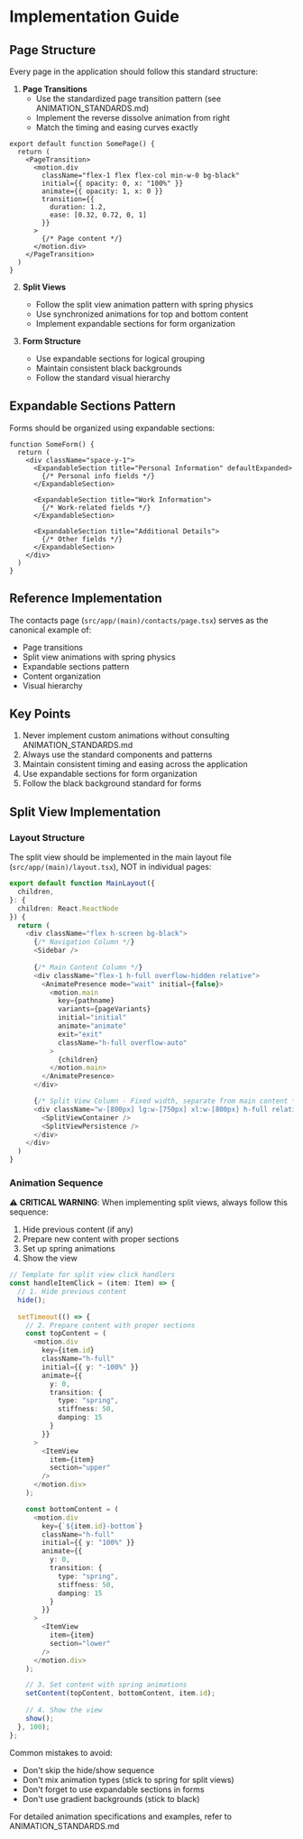 # Implementation Guide

## Page Structure

Every page in the application should follow this standard structure:

1. **Page Transitions**
   - Use the standardized page transition pattern (see ANIMATION_STANDARDS.md)
   - Implement the reverse dissolve animation from right
   - Match the timing and easing curves exactly

```tsx
export default function SomePage() {
  return (
    <PageTransition>
      <motion.div 
        className="flex-1 flex flex-col min-w-0 bg-black"
        initial={{ opacity: 0, x: "100%" }}
        animate={{ opacity: 1, x: 0 }}
        transition={{
          duration: 1.2,
          ease: [0.32, 0.72, 0, 1]
        }}
      >
        {/* Page content */}
      </motion.div>
    </PageTransition>
  )
}
```

2. **Split Views**
   - Follow the split view animation pattern with spring physics
   - Use synchronized animations for top and bottom content
   - Implement expandable sections for form organization

3. **Form Structure**
   - Use expandable sections for logical grouping
   - Maintain consistent black backgrounds
   - Follow the standard visual hierarchy

## Expandable Sections Pattern

Forms should be organized using expandable sections:

```tsx
function SomeForm() {
  return (
    <div className="space-y-1">
      <ExpandableSection title="Personal Information" defaultExpanded>
        {/* Personal info fields */}
      </ExpandableSection>
      
      <ExpandableSection title="Work Information">
        {/* Work-related fields */}
      </ExpandableSection>
      
      <ExpandableSection title="Additional Details">
        {/* Other fields */}
      </ExpandableSection>
    </div>
  )
}
```

## Reference Implementation
The contacts page (`src/app/(main)/contacts/page.tsx`) serves as the canonical example of:
- Page transitions
- Split view animations with spring physics
- Expandable sections pattern
- Content organization
- Visual hierarchy

## Key Points
1. Never implement custom animations without consulting ANIMATION_STANDARDS.md
2. Always use the standard components and patterns
3. Maintain consistent timing and easing across the application
4. Use expandable sections for form organization
5. Follow the black background standard for forms

## Split View Implementation

### Layout Structure
The split view should be implemented in the main layout file (`src/app/(main)/layout.tsx`), NOT in individual pages:

```typescript
export default function MainLayout({
  children,
}: {
  children: React.ReactNode
}) {
  return (
    <div className="flex h-screen bg-black">
      {/* Navigation Column */}
      <Sidebar />
      
      {/* Main Content Column */}
      <div className="flex-1 h-full overflow-hidden relative">
        <AnimatePresence mode="wait" initial={false}>
          <motion.main
            key={pathname}
            variants={pageVariants}
            initial="initial"
            animate="animate"
            exit="exit"
            className="h-full overflow-auto"
          >
            {children}
          </motion.main>
        </AnimatePresence>
      </div>

      {/* Split View Column - Fixed width, separate from main content */}
      <div className="w-[800px] lg:w-[750px] xl:w-[800px] h-full relative">
        <SplitViewContainer />
        <SplitViewPersistence />
      </div>
    </div>
  )
}
```

### Animation Sequence
⚠️ **CRITICAL WARNING**: When implementing split views, always follow this sequence:

1. Hide previous content (if any)
2. Prepare new content with proper sections
3. Set up spring animations
4. Show the view

```typescript
// Template for split view click handlers
const handleItemClick = (item: Item) => {
  // 1. Hide previous content
  hide();
  
  setTimeout(() => {
    // 2. Prepare content with proper sections
    const topContent = (
      <motion.div
        key={item.id}
        className="h-full"
        initial={{ y: "-100%" }}
        animate={{ 
          y: 0,
          transition: {
            type: "spring",
            stiffness: 50,
            damping: 15
          }
        }}
      >
        <ItemView 
          item={item}
          section="upper"
        />
      </motion.div>
    );

    const bottomContent = (
      <motion.div
        key={`${item.id}-bottom`}
        className="h-full"
        initial={{ y: "100%" }}
        animate={{ 
          y: 0,
          transition: {
            type: "spring",
            stiffness: 50,
            damping: 15
          }
        }}
      >
        <ItemView 
          item={item}
          section="lower"
        />
      </motion.div>
    );

    // 3. Set content with spring animations
    setContent(topContent, bottomContent, item.id);
    
    // 4. Show the view
    show();
  }, 100);
};
```

Common mistakes to avoid:
- Don't skip the hide/show sequence
- Don't mix animation types (stick to spring for split views)
- Don't forget to use expandable sections in forms
- Don't use gradient backgrounds (stick to black)

For detailed animation specifications and examples, refer to ANIMATION_STANDARDS.md 